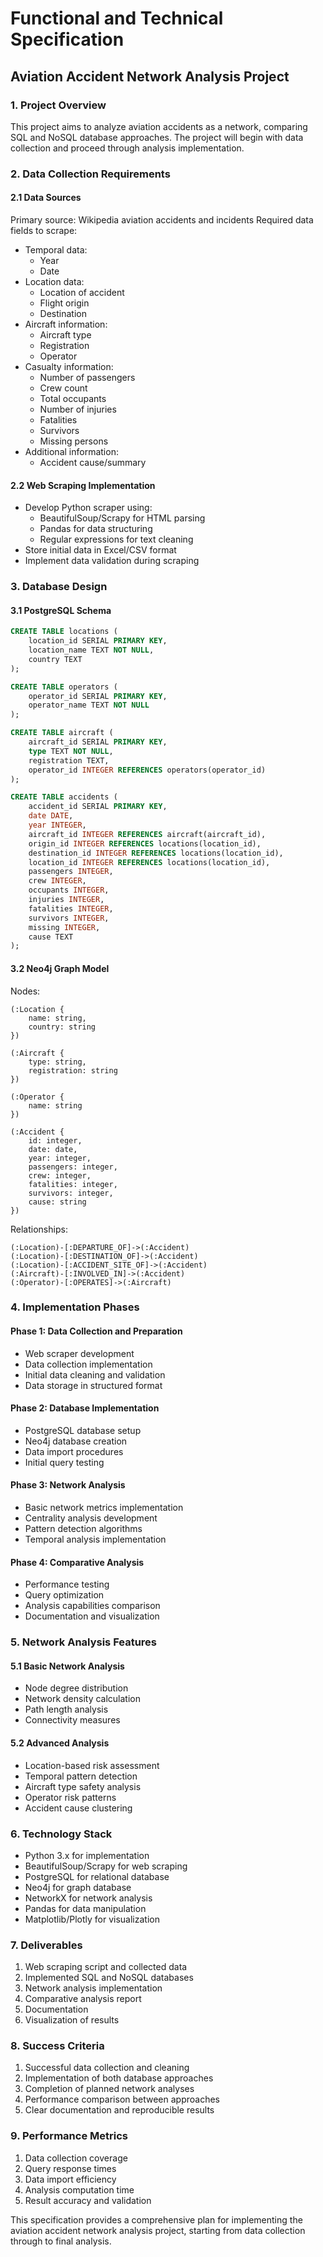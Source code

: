 # Functional and Technical Specification
## Aviation Accident Network Analysis Project

### 1. Project Overview
This project aims to analyze aviation accidents as a network, comparing SQL and NoSQL database approaches. The project will begin with data collection and proceed through analysis implementation.

### 2. Data Collection Requirements

#### 2.1 Data Sources
Primary source: Wikipedia aviation accidents and incidents
Required data fields to scrape:
- Temporal data:
    - Year
    - Date
- Location data:
    - Location of accident
    - Flight origin
    - Destination
- Aircraft information:
    - Aircraft type
    - Registration
    - Operator
- Casualty information:
    - Number of passengers
    - Crew count
    - Total occupants
    - Number of injuries
    - Fatalities
    - Survivors
    - Missing persons
- Additional information:
    - Accident cause/summary

#### 2.2 Web Scraping Implementation
- Develop Python scraper using:
    - BeautifulSoup/Scrapy for HTML parsing
    - Pandas for data structuring
    - Regular expressions for text cleaning
- Store initial data in Excel/CSV format
- Implement data validation during scraping

### 3. Database Design

#### 3.1 PostgreSQL Schema
```sql
CREATE TABLE locations (
    location_id SERIAL PRIMARY KEY,
    location_name TEXT NOT NULL,
    country TEXT
);

CREATE TABLE operators (
    operator_id SERIAL PRIMARY KEY,
    operator_name TEXT NOT NULL
);

CREATE TABLE aircraft (
    aircraft_id SERIAL PRIMARY KEY,
    type TEXT NOT NULL,
    registration TEXT,
    operator_id INTEGER REFERENCES operators(operator_id)
);

CREATE TABLE accidents (
    accident_id SERIAL PRIMARY KEY,
    date DATE,
    year INTEGER,
    aircraft_id INTEGER REFERENCES aircraft(aircraft_id),
    origin_id INTEGER REFERENCES locations(location_id),
    destination_id INTEGER REFERENCES locations(location_id),
    location_id INTEGER REFERENCES locations(location_id),
    passengers INTEGER,
    crew INTEGER,
    occupants INTEGER,
    injuries INTEGER,
    fatalities INTEGER,
    survivors INTEGER,
    missing INTEGER,
    cause TEXT
);
```

#### 3.2 Neo4j Graph Model
Nodes:
```
(:Location {
    name: string,
    country: string
})

(:Aircraft {
    type: string,
    registration: string
})

(:Operator {
    name: string
})

(:Accident {
    id: integer,
    date: date,
    year: integer,
    passengers: integer,
    crew: integer,
    fatalities: integer,
    survivors: integer,
    cause: string
})
```

Relationships:
```
(:Location)-[:DEPARTURE_OF]->(:Accident)
(:Location)-[:DESTINATION_OF]->(:Accident)
(:Location)-[:ACCIDENT_SITE_OF]->(:Accident)
(:Aircraft)-[:INVOLVED_IN]->(:Accident)
(:Operator)-[:OPERATES]->(:Aircraft)
```

### 4. Implementation Phases

#### Phase 1: Data Collection and Preparation
- Web scraper development
- Data collection implementation
- Initial data cleaning and validation
- Data storage in structured format

#### Phase 2: Database Implementation
- PostgreSQL database setup
- Neo4j database creation
- Data import procedures
- Initial query testing

#### Phase 3: Network Analysis
- Basic network metrics implementation
- Centrality analysis development
- Pattern detection algorithms
- Temporal analysis implementation

#### Phase 4: Comparative Analysis
- Performance testing
- Query optimization
- Analysis capabilities comparison
- Documentation and visualization

### 5. Network Analysis Features

#### 5.1 Basic Network Analysis
- Node degree distribution
- Network density calculation
- Path length analysis
- Connectivity measures

#### 5.2 Advanced Analysis
- Location-based risk assessment
- Temporal pattern detection
- Aircraft type safety analysis
- Operator risk patterns
- Accident cause clustering

### 6. Technology Stack
- Python 3.x for implementation
- BeautifulSoup/Scrapy for web scraping
- PostgreSQL for relational database
- Neo4j for graph database
- NetworkX for network analysis
- Pandas for data manipulation
- Matplotlib/Plotly for visualization

### 7. Deliverables
1. Web scraping script and collected data
2. Implemented SQL and NoSQL databases
3. Network analysis implementation
4. Comparative analysis report
5. Documentation
6. Visualization of results

### 8. Success Criteria
1. Successful data collection and cleaning
2. Implementation of both database approaches
3. Completion of planned network analyses
4. Performance comparison between approaches
5. Clear documentation and reproducible results

### 9. Performance Metrics
1. Data collection coverage
2. Query response times
3. Data import efficiency
4. Analysis computation time
5. Result accuracy and validation

This specification provides a comprehensive plan for implementing the aviation accident network analysis project, starting from data collection through to final analysis.

